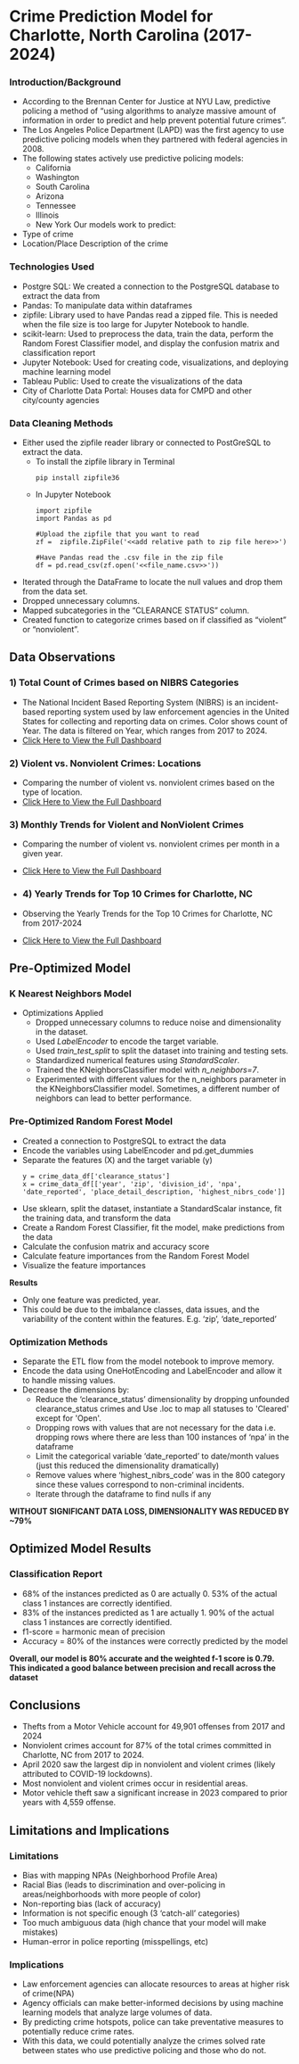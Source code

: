 # Crime Prediction Model for Charlotte, North Carolina (2017-2024)

### Introduction/Background
- According to the Brennan Center for Justice at NYU Law, predictive policing a method of “using algorithms to analyze massive amount of information in order to predict and help prevent potential future crimes”.
- The Los Angeles Police Department (LAPD) was the first agency to use predictive policing models when they partnered with federal agencies in 2008.
- The following states actively use predictive policing models: 
  - California 
  - Washington
  - South Carolina 
  - Arizona
  - Tennessee
  - Illinois
  - New York
Our models work to predict:
- Type of crime
- Location/Place Description of the crime

### Technologies Used 
- Postgre SQL: We created a connection to the PostgreSQL database to extract the data from
- Pandas: To manipulate data within dataframes
- zipfile: Library used to have Pandas read a zipped file. This is needed when the file size is too large for Jupyter Notebook to handle.
- scikit-learn: Used to preprocess the data, train the data, perform the Random Forest Classifier model, and display the confusion matrix and classification report
- Jupyter Notebook: Used for creating code, visualizations, and deploying machine learning model
- Tableau Public: Used to create the visualizations of the data
- City of Charlotte Data Portal: Houses data for CMPD and other city/county agencies

### Data Cleaning Methods
- Either used the zipfile reader library or connected to PostGreSQL to extract the data.
   - To install the zipfile library in Terminal
     ```
     pip install zipfile36
     ```
   - In Jupyter Notebook 
     ```
     import zipfile
     import Pandas as pd
     
     #Upload the zipfile that you want to read
     zf =  zipfile.ZipFile('<<add relative path to zip file here>>')

     #Have Pandas read the .csv file in the zip file
     df = pd.read_csv(zf.open('<<file_name.csv>>'))
     ```
- Iterated through the DataFrame to locate the null values and drop them from the data set.
- Dropped unnecessary columns.
- Mapped subcategories in the “CLEARANCE STATUS” column.
- Created function to categorize crimes based on if classified as “violent” or “nonviolent”.


## Data Observations 
### 1) Total Count of Crimes based on NIBRS Categories 
- The National Incident Based Reporting System (NIBRS) is an incident-based reporting system used by law enforcement agencies in the United States for collecting and reporting data on crimes.  Color shows count of Year. The data is filtered on Year, which ranges from 2017 to 2024.
- [Click Here to View the Full Dashboard](https://public.tableau.com/views/TotalCountofCrimesBasedonNationalIncidentBasedReportingSystemNIBRSCategories/Dashboard4?:language=en-US&:sid=&:display_count=n&:origin=viz_share_link)

### 2) Violent vs. Nonviolent Crimes: Locations
- Comparing the number of violent vs. nonviolent crimes based on the type of location.
-  [Click Here to View the Full Dashboard](https://public.tableau.com/views/WIPProject4Visualizations/Dashboard3?:language=en-US&:sid=&:display_count=n&:origin=viz_share_link)

### 3) Monthly Trends for Violent and NonViolent Crimes
- Comparing the number of violent vs. nonviolent crimes per month in a given year. 
- [Click Here to View the Full Dashboard](https://public.tableau.com/views/TotalCountofCrimesCLT-NIBRSCategories/Dashboard5?:language=en-US&:sid=&:display_count=n&:origin=viz_share_link)

- ### 4) Yearly Trends for Top 10 Crimes for Charlotte, NC
- Observing the Yearly Trends for the Top 10 Crimes for Charlotte, NC from 2017-2024
- [Click Here to View the Full Dashboard](https://public.tableau.com/views/YearlyTrendsforTop10CrimesinCharlotteNC/Dashboard6?:language=en-US&:sid=&:display_count=n&:origin=viz_share_link)

## Pre-Optimized Model 

### K Nearest Neighbors Model
- Optimizations Applied
  - Dropped unnecessary columns to reduce noise and dimensionality in the dataset.
  - Used  *LabelEncoder*  to encode the target variable.
  - Used *train_test_split* to split the dataset into training and testing sets.
  - Standardized numerical features using *StandardScaler*.
  - Trained the KNeighborsClassifier model with *n_neighbors=7*.
  - Experimented with different values for the n_neighbors parameter in the KNeighborsClassifier model. Sometimes, a different number of neighbors can lead to better performance.

### Pre-Optimized Random Forest Model 
- Created a connection to PostgreSQL to extract the data
- Encode the variables using LabelEncoder and pd.get_dummies
- Separate the features (X) and the target variable (y)
  ```
  y = crime_data_df['clearance_status']
  x = crime_data_df[['year', 'zip', 'division_id', 'npa', 'date_reported', 'place_detail_description, 'highest_nibrs_code']]

  ```
- Use sklearn, split the dataset, instantiate a StandardScalar instance, fit the training data, and transform the data
- Create a Random Forest Classifier, fit the model, make predictions from the data
- Calculate the confusion matrix and accuracy score
- Calculate feature importances from the Random Forest Model
- Visualize the feature importances

**Results**
- Only one feature was predicted, year.
- This could be due to the imbalance classes, data issues, and the variability of the content within the features. E.g. ‘zip’, ‘date_reported’

### Optimization Methods
- Separate the ETL flow from the model notebook to improve memory.
- Encode the data using OneHotEncoding and LabelEncoder and allow it to handle missing values.
- Decrease the dimensions by:
  - Reduce the ‘clearance_status’ dimensionality by dropping unfounded clearance_status crimes and Use .loc to map all statuses to 'Cleared' except for 'Open'.
  - Dropping rows with values that are not necessary for the data i.e. dropping rows where there are less than 100 instances of ‘npa’ in the dataframe
  - Limit the categorical variable ‘date_reported’ to date/month values (just this reduced the dimensionality dramatically)
  - Remove values where ‘highest_nibrs_code’ was in the 800 category since these values correspond to non-criminal incidents.
  - Iterate through the dataframe to find nulls if any

**WITHOUT SIGNIFICANT DATA LOSS, DIMENSIONALITY WAS REDUCED BY ~79%**

## Optimized Model Results 

### Classification Report
- 68% of the instances predicted as 0 are actually 0. 53% of the actual class 1 instances are correctly identified.
- 83% of the instances predicted as 1 are actually 1. 90% of the actual class 1 instances are correctly identified.
- f1-score = harmonic mean of precision
- Accuracy = 80% of the instances were correctly predicted by the model

**Overall, our model is 80% accurate and the weighted f-1 score is 0.79. This indicated a good balance between precision and recall across the dataset**

## Conclusions
- Thefts from a Motor Vehicle account for 49,901 offenses from 2017 and 2024
- Nonviolent crimes account for 87% of the total crimes committed in Charlotte, NC from 2017 to 2024.
- April 2020 saw the largest dip in nonviolent and violent crimes (likely attributed to COVID-19 lockdowns).
- Most nonviolent and violent crimes occur in residential areas.
- Motor vehicle theft saw a significant increase in 2023 compared to prior years with 4,559 offense.

## Limitations and Implications

### Limitations 
- Bias with mapping NPAs (Neighborhood Profile Area)
- Racial Bias (leads to discrimination and over-policing in areas/neighborhoods with more people of color)
- Non-reporting bias (lack of accuracy)
- Information is not specific enough (3 ‘catch-all’ categories)
- Too much ambiguous data (high chance that your model will make mistakes)
- Human-error in police reporting (misspellings, etc)

### Implications 
- Law enforcement agencies can allocate resources to areas at higher risk of crime(NPA)
- Agency officials can make better-informed decisions by using machine learning models that analyze large volumes of data.
- By predicting crime hotspots, police can take preventative measures to potentially reduce crime rates.
- With this data, we could potentially analyze the crimes solved rate between states who use predictive policing and those who do not.








    

